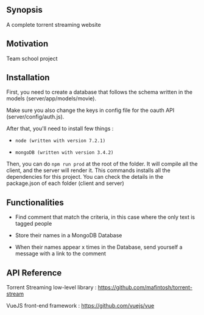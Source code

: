 ## Synopsis

A complete torrent streaming website

## Motivation

Team school project

## Installation

First, you need to create a database that follows the schema written in the models (server/app/models/movie).

Make sure you also change the keys in config file for the oauth API (server/config/auth.js).

After that, you'll need to install few things :

- `node (written with version 7.2.1)`

- `mongoDB (written with version 3.4.2)`

Then, you can do `npm run prod` at the root of the folder. It will compile all the client, and the server will
render it. This commands installs all the dependencies for this project. You can check the details in the
package.json of each folder (client and server)


## Functionalities

- Find comment that match the criteria, in this case where the only text is tagged people  

- Store their names in a MongoDB Database

- When their names appear x times in the Database, send yourself a message with a link to the comment

## API Reference

Torrent Streaming low-level library : https://github.com/mafintosh/torrent-stream

VueJS front-end framework : https://github.com/vuejs/vue
